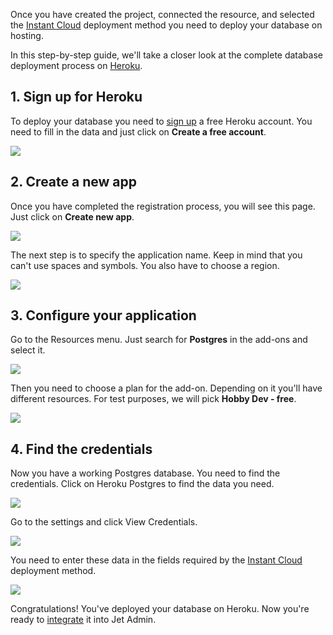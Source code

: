 [comment]: # ($page_title=⛺️ Database Heroku deployment)
[comment]: # ($page_description=Step-by-step guide to deploying a PostgreSQL database on Heroku.)

Once you have created the project, connected the resource, and selected the [Instant Cloud](user-guide/integrations/postgresql-integration/instant-cloud) deployment method you need to deploy your database on hosting.

In this step-by-step guide, we'll take a closer look at the complete database deployment process on [Heroku](https://www.heroku.com/).

## 1. Sign up for Heroku

To deploy your database you need to [sign up](https://signup.heroku.com/) a free Heroku account. You need to fill in the data and just click on **Create a free account**.

![](https://gblobscdn.gitbook.com/assets%2F-LQ08RFAKZvFADEiXKFy%2F-M9_G23h5K60f727bnAf%2F-M9_Q1tM6xmqh4DMs2NT%2Fimage.png?alt=media&token=a6a7a9e1-3d9e-4b9e-8c25-0f5fe08e5bed)

## 2. Create a new app

Once you have completed the registration process, you will see this page. Just click on **Create new app**. 

![](https://gblobscdn.gitbook.com/assets%2F-LQ08RFAKZvFADEiXKFy%2F-M9_G23h5K60f727bnAf%2F-M9_YqvIjrUR3zr9c1Fm%2Fimage.png?alt=media&token=0e7b09d3-79b1-48a2-b26f-baeaf34b99ef)

The next step is to specify the application name. Keep in mind that you can't use spaces and symbols. You also have to choose a region.

![](https://gblobscdn.gitbook.com/assets%2F-LQ08RFAKZvFADEiXKFy%2F-M9_G23h5K60f727bnAf%2F-M9__PGQjNcjr69PXCAN%2Fimage.png?alt=media&token=194112ca-95d7-42b9-b7c2-d808d05a6ef8)

## 3. Configure your application

Go to the Resources menu. Just search for **Postgres** in the add-ons and select it.

![](https://gblobscdn.gitbook.com/assets%2F-LQ08RFAKZvFADEiXKFy%2F-M9_G23h5K60f727bnAf%2F-M9_bamouhlykqSQswjS%2Fimage.png?alt=media&token=00ccb2d3-2bd3-4673-8e24-4f473d757307)

Then you need to choose a plan for the add-on. Depending on it you'll have different resources. For test purposes, we will pick **Hobby Dev - free**.

![](https://gblobscdn.gitbook.com/assets%2F-LQ08RFAKZvFADEiXKFy%2F-M9_G23h5K60f727bnAf%2F-M9_d2iej6Tyfn4YLo_Y%2Fimage.png?alt=media&token=920ba825-683d-43e9-85ae-a90c1b792444)

## 4. Find the credentials

Now you have a working Postgres database. You need to find the credentials. Click on Heroku Postgres to find the data you need.

![](https://gblobscdn.gitbook.com/assets%2F-LQ08RFAKZvFADEiXKFy%2F-M9_G23h5K60f727bnAf%2F-M9_eFk6XGRpwNf7EMPI%2Fimage.png?alt=media&token=914109da-a905-409f-9273-a4d9843ea773)

Go to the settings and click View Credentials.

![](https://gblobscdn.gitbook.com/assets%2F-LQ08RFAKZvFADEiXKFy%2F-M9_G23h5K60f727bnAf%2F-M9_fLkMVsp1Vg1Zq02U%2Fimage.png?alt=media&token=537856d5-fb39-4867-ac0c-a20a31b1dcc1)

You need to enter these data in the fields required by the [Instant Cloud](user-guide/integrations/postgresql-integration/instant-cloud) deployment method.

![](https://gblobscdn.gitbook.com/assets%2F-LQ08RFAKZvFADEiXKFy%2F-M9YbUJIgKX8G719gk4j%2F-M9YfsJcJj_kFzppWVYh%2Fimage.png?alt=media&token=f88f04d4-a277-427c-8cb9-56817413ec2d)

Congratulations! You've deployed your database on Heroku. Now you're ready to [integrate](user-guide/integrations) it into Jet Admin.

